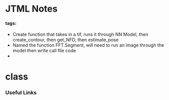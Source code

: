 # JTML Notes
#### tags: 
- Create function that takes in a tif, runs it through NN Model, then create_contour, then get_NFD, then estimate_pose
- Named the function FFT.Segment, will need to run an image through the model then write call file code
- 

# class


### Useful Links

